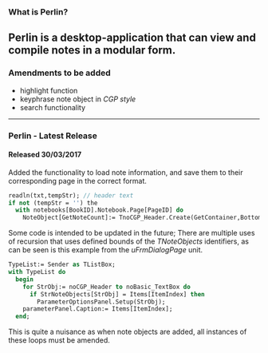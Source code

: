 ### What is Perlin?
Perlin is a desktop-application that can view and compile notes in a modular form.
----
### Amendments to be added

* highlight function
* keyphrase note object in _CGP style_
* search functionality

----
### Perlin - Latest Release
#### Released 30/03/2017

Added the functionality to load note information, and save them to their corresponding page in the correct format.

```pascal
readln(txt,tempStr); // header text
if not (tempStr = '') the
  with notebooks[BookID].Notebook.Page[PageID] do
    NoteObject[GetNoteCount]:= TnoCGP_Header.Create(GetContainer,Bottom,tempStr);
```

Some code is intended to be updated in the future; There are multiple uses of recursion that uses defined bounds of the _TNoteObjects_ identifiers, as can be seen is this example from the _uFrmDialogPage_ unit.

```pascal
TypeList:= Sender as TListBox;
with TypeList do
  begin
    for StrObj:= noCGP_Header to noBasic_TextBox do
      if StrNoteObjects[StrObj] = Items[ItemIndex] then
        ParameterOptionsPanel.Setup(StrObj);
    parameterPanel.Caption:= Items[ItemIndex];
  end; 
```

This is quite a nuisance as when note objects are added, all instances of these loops must be amended. 
